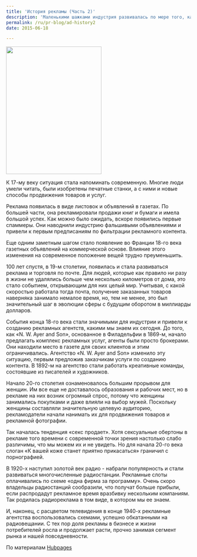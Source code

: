 ```yaml
---
title: 'История рекламы (Часть 2)'
description: 'Маленькими шажками индустрия развивалась по мере того, как прогрессировало человечество. К Средним Векам люди расселились по большим территориям, но по большей части не умели читать. Чтобы привлечь их внимание, владельцы магазинов стали использовать вывески с простыми рисунками, обозначавшими их товар.'
permalink: /ru/pr-blog/ad-history2
date: 2015-06-18

---
```


<img src="{{ site.assets }}/upload/1409778_f260.jpg" alt="" class="post__img" width="260" height="347">

К 17-му веку ситуация стала напоминать современную. Многие люди умели читать, были изобретены печатные станки, а с ними и новые способы продвижения товаров и услуг.

Реклама появилась в виде листовок и объявлений в газетах. По большей части, она рекламировали продажи книг и бумаги и имела большой успех. Как можно было ожидать, вскоре появились первые спаммеры. Они наводнили индустрию фальшивыми объявлениями и привели к первым предписаниям по фильтрации рекламного контента.

Еще одним заметным шагом стало появление во Франции 18-го века газетных объявлений на коммерческой основе. Влияние этого изменения на современное положение вещей трудно преуменьшить.

100 лет спустя, в 19-м столетии, появилась и стала развиваться реклама и торговля по почте. Для людей, которые как правило ни разу в жизни не удалялись больше чем несколько километров от дома, это стало событием, открывающим для них целый мир. Учитывая, с какой скоростью работала тогда почта, получение заказанных товаров наверняка занимало немалое время, но, тем не менее, это был значительный шаг в эволюции сферы с будущим оборотом в миллиарды долларов.

События конца 18-го века стали значимыми для индустрии и привели к созданию рекламных агентств, какими мы знаем их сегодня. До того, как «N. W. Ayer and Son», основанное в Филадельфии в 1869-м, начало предлагать комплекс рекламных услуг, агенты были просто брокерами. Они находили место в газете для своих клиентов и этим ограничивались. Агентство «N. W. Ayer and Son» изменило эту ситуацию, первым предложив заказчикам услуги по созданию контента. В 1892-м на агентство стали работать креативные команды, состоявшие из писателей и художников.

Начало 20-го столетия ознаменовалось большим прорывом для женщин. Им все еще не доставалось образования и рабочих мест, но в рекламе на них возник огромный спрос, потому что женщины занимались покупками и даже влияли на выбор мужей. Поскольку женщины составляли значительную целевую аудиторию, рекламодатели начали нанимать их для продвижения товаров и рекламной фотографии.

Так началась тенденция «секс продает». Хотя сексуальные обертоны в рекламе того времени с современной точки зрения настолько слабо различимы, что мы можем их и не увидеть. Но для начала 20-го века слоган «К вашей коже станет приятно прикасаться» граничил с порнографией.

В 1920-х наступил золотой век радио - набрали популярность и стали развиваться многочисленные радиостанции. Рекламные слоты оплачивались по схеме «одна фирма за программу». Очень скоро владельцы радиостанций сообразили, что получат больше прибыли, если распродадут рекламное время вразбивку нескольким компаниям. Так родилась радиореклама в том виде, в котором мы ее знаем.

И, наконец, с расцветом телевидения в конце 1940-х рекламные агентства воспользовались схемами, успешно обкатанными на радиовещании. С тех пор доля рекламы в бизнесе и жизни потребителей росла и продолжает расти, прочно занимая сегмент рынка и нашей повседневности.

По материалам <a href="http://shirleyanderson.hubpages.com/hub/-Advertising#">Hubpages</a>


